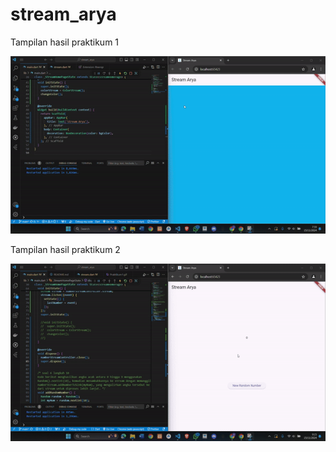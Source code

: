 # stream_arya

Tampilan hasil praktikum 1

![Hasil Praktikum 1](assets/Praktikum1.gif)

Tampilan hasil praktikum 2

![Hasil Praktikum 2](assets/Praktikum2.gif)
